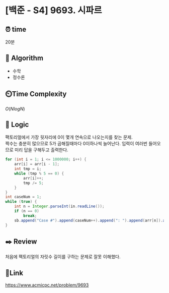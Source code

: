 # [백준 - S4] 9693. 시파르

## ⏰ **time**

20분

## :pushpin: **Algorithm**

- 수학
- 정수론

## ⏲️**Time Complexity**

$O(NlogN)$

## :round_pushpin: **Logic**
팩토리얼에서 가장 뒷자리에 0이 몇개 연속으로  나오는지를 찾는 문제.  
짝수는 충분히 많으므로 5가 곱해질때마다 0이하나씩 늘어난다. 입력이 여러번 들어오므로 미리 답을 구해두고 출력한다.
```java
for (int i = 1; i <= 1000000; i++) {
    arr[i] = arr[i - 1];
    int tmp = i;
    while (tmp % 5 == 0) {
        arr[i]++;
        tmp /= 5;
    }
}
int caseNum = 1;
while (true) {
    int n = Integer.parseInt(in.readLine());
    if (n == 0)
        break;
    sb.append("Case #").append(caseNum++).append(": ").append(arr[n]).append("\n");
}
```  
## :black_nib: **Review**
처음에 팩토리얼의 자릿수 길이를 구하는 문제로 잘못 이해했다.

## 📡**Link**
https://www.acmicpc.net/problem/9693
